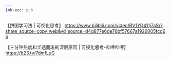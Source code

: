 ```yaml
---
ink-acc: pub
---
```



【拼图学习法 | 可视化思考】 <https://www.bilibili.com/video/BV1YG411j7aS/?share_source=copy_web&vd_source=d4d877e6de76bf57667a1926005fcd65>

【三分钟热度和半途而废的深层原因 | 可视化思考-哔哩哔哩】 <https://b23.tv/7dmfLuG>